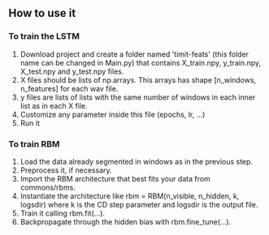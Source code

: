 ## How to use it
### To train the LSTM
1. Download project and create a folder named 'timit-feats' (this folder name can be changed in Main.py) that contains X_train.npy, y_train.npy, X_test.npy and y_test.npy files. 
2. X files should be lists of np.arrays. This arrays has shape [n_windows, n_features] for each wav file.
3. y files are lists of lists with the same number of windows in each inner list as in each X file.
4. Customize any parameter inside this file (epochs, lr, ...)
5. Run it

### To train RBM
1. Load the data already segmented in windows as in the previous step.
2. Preprocess it, if necessary.
3. Import the RBM architecture that best fits your data from commons/rbms.
4. Instantiate the architecture like rbm = RBM(n_visible, n_hidden, k, logsdir) where k is the CD step parameter and logsdir is the output file.
5. Train it calling rbm.fit(...).
6. Backpropagate through the hidden bias with rbm.fine_tune(...).
